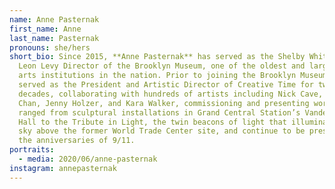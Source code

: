 ```yaml
---
name: Anne Pasternak
first_name: Anne
last_name: Pasternak
pronouns: she/hers
short_bio: Since 2015, **Anne Pasternak** has served as the Shelby White and
  Leon Levy Director of the Brooklyn Museum, one of the oldest and largest fine
  arts institutions in the nation. Prior to joining the Brooklyn Museum, Anne
  served as the President and Artistic Director of Creative Time for two
  decades, collaborating with hundreds of artists including Nick Cave, Paul
  Chan, Jenny Holzer, and Kara Walker, commissioning and presenting works that
  ranged from sculptural installations in Grand Central Station’s Vanderbilt
  Hall to the Tribute in Light, the twin beacons of light that illuminated the
  sky above the former World Trade Center site, and continue to be presented on
  the anniversaries of 9/11.
portraits:
  - media: 2020/06/anne-pasternak
instagram: annepasternak
---
```

